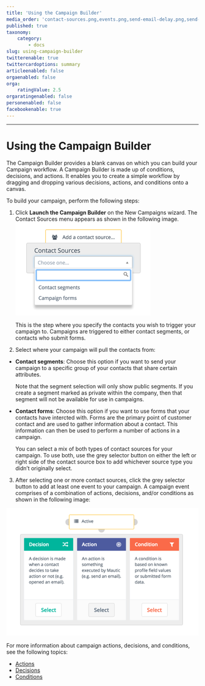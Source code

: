 ```yaml
---
title: 'Using the Campaign Builder'
media_order: 'contact-sources.png,events.png,send-email-delay.png,send-email-delay-nonaction.png,campaign-decisions.gif'
published: true
taxonomy:
    category:
        - docs
slug: using-campaign-builder
twitterenable: true
twittercardoptions: summary
articleenabled: false
orgaenabled: false
orga:
    ratingValue: 2.5
orgaratingenabled: false
personenabled: false
facebookenable: true
---
```


---------------------
# Using the Campaign Builder
The Campaign Builder provides a blank canvas on which you can build your Campaign workflow. A Campaign Builder is made up of conditions, decisions, and actions. It  enables you to create a simple workflow by dragging and dropping various decisions, actions, and conditions onto a canvas.


To build your campaign, perform the following steps:

1. Click **Launch the Campaign Builder** on the New Campaigns wizard. The Contact Sources menu appears as shown in the following image.
![](contact-sources.png)

   This is the step where you specify the contacts you wish to trigger your campaign to. Campaigns are triggered to either contact segments, or contacts who submit forms.

2. Select where your campaign will pull the  contacts from: 

 - **Contact segments**: Choose this option if you want to send your campaign to a specific group of your contacts that share certain attributes.<!-- Add example of one or two segments here. -->
 
    Note that the segment selection will only show public segments. If you create a segment marked as private within the company, then that segment will not be available for use in campaigns.

 - **Contact forms**: Choose this option if you want to use forms that your contacts have intercted with. Forms are the primary point of customer contact and are used to gather information about a contact. This information can then be used to perform a number of actions in a campaign. 
 
   You can select a mix of both types of contact sources for your campaign. To use both, use the grey selector button on either the left or right side of the contact source box to add whichever source type you didn’t originally select.

3. After selecting one or more contact sources, click the grey selector button to add at least one event to your campaign. A campaign event comprises of a combination of actions, decisions, and/or conditions as shown in the following image:


![](events.png)

For more information about campaign actions, decisions, and conditions, see the following topics:

 - [Actions][actions]
 - [Decisions][decisions]
 - [Conditions][conditions]



[actions]: </campaigns/using-campaign-builder/actions>
[decisions]: </campaigns/using-campaign-builder/decisions>
[Conditions]: </campaigns/using-campaign-builder/conditions>
